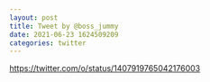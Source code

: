 ```yaml
--- 
layout: post 
title: Tweet by @boss_jummy 
date: 2021-06-23 1624509209 
categories: twitter 
--- 
```

https://twitter.com/o/status/1407919765042176003